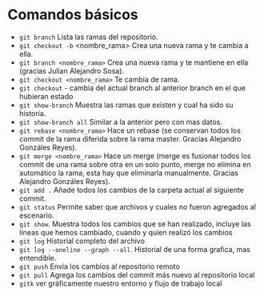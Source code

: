 # Comandos básicos

- `git branch` Lista las ramas del repositorio.
- `git checkout -b` <nombre_rama> Crea una nueva rama y te cambia a ella.
- `git branch <nombre_rama>` Crea una nueva rama y te mantiene en ella (gracias Julian Alejandro Sosa).
- `git checkout <nombre_rama>` Te cambia de rama.
- `git checkout` - cambia del actual branch al anterior branch en el que hubieran estado
- `git show-branch` Muestra las ramas que existen y cual ha sido su historia.
- `git show-branch all` Similar a la anterior pero con mas datos.
- `git rebase <nombre_rama>` Hace un rebase (se conservan todos los commit de la rama diferida sobre la rama master. Gracias Alejandro Gonzáles Reyes).
- `git merge <nombre_rama>` Hace un merge (merge es fusionar todos los commit de una rama sobre otra en un solo punto, merge no elimina en automático la rama, esta hay que eliminarla manualmente. Gracias Alejandro Gonzáles Reyes).
- `git add .` Añade todos los cambios de la carpeta actual al siguiente commit.
- `git status` Permite saber que archivos y cuales no fueron agregados al escenario.
- `git show`. Muestra todos los cambios que se han realizado, incluye las lineas que hemos cambiado, cuando y quien realizó los cambios
- `git log` Historial completo del archivo
- `git log --oneline --graph --all`. Historial de una forma grafica, mas entendible.
- `git push` Envía los cambios al repositorio remoto
- `git pull` Agrega los cambios del commit más nuevo al repositorio local
- `gitk` ver gráficamente nuestro entorno y flujo de trabajo local

